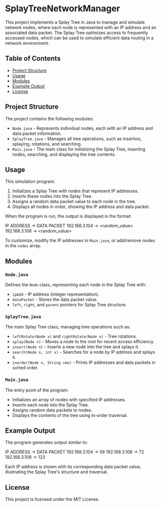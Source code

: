 # SplayTreeNetworkManager

This project implements a Splay Tree in Java to manage and simulate network nodes, where each node is represented with an IP address and an associated data packet. The Splay Tree optimizes access to frequently accessed nodes, which can be used to simulate efficient data routing in a network environment.

## Table of Contents
- [Project Structure](#project-structure)
- [Usage](#usage)
- [Modules](#modules)
- [Example Output](#example-output)
- [License](#license)

## Project Structure

The project contains the following modules:

- `Node.java` - Represents individual nodes, each with an IP address and data packet information.
- `SplayTree.java` - Manages all tree operations, such as insertion, splaying, rotations, and searching.
- `Main.java` - The main class for initializing the Splay Tree, inserting nodes, searching, and displaying the tree contents.

## Usage

This simulation program:
1. Initializes a Splay Tree with nodes that represent IP addresses.
2. Inserts these nodes into the Splay Tree.
3. Assigns a random data packet value to each node in the tree.
4. Displays all nodes in order, showing the IP address and data packet.

When the program is run, the output is displayed in the format:

IP ADDRESS -> DATA PACKET 192.168.3.104 -> <random_value> 192.168.3.108 -> <random_value>

To customize, modify the IP addresses in `Main.java`, or add/remove nodes in the `nodes` array.

## Modules

### `Node.java`
Defines the `Node` class, representing each node in the Splay Tree with:
- `ipAdd` - IP address (integer representation).
- `dataPacket` - Stores the data packet value.
- `left`, `right`, and `parent` pointers for Splay Tree structure.

### `SplayTree.java`
The main Splay Tree class, managing tree operations such as:
- `leftRotate(Node x)` and `rightRotate(Node x)` - Tree rotations.
- `splay(Node n)` - Moves a node to the root for recent access efficiency.
- `insert(Node n)` - Inserts a new node into the tree and splays it.
- `search(Node n, int x)` - Searches for a node by IP address and splays it.
- `inorder(Node n, String cmn)` - Prints IP addresses and data packets in sorted order.

### `Main.java`
The entry point of the program:
- Initializes an array of nodes with specified IP addresses.
- Inserts each node into the Splay Tree.
- Assigns random data packets to nodes.
- Displays the contents of the tree using in-order traversal.

## Example Output

The program generates output similar to:

IP ADDRESS -> DATA PACKET 192.168.3.104 -> 56 192.168.3.108 -> 72 192.168.3.109 -> 123

Each IP address is shown with its corresponding data packet value, illustrating the Splay Tree's structure and traversal.

## License

This project is licensed under the MIT License.
